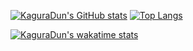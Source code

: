 [![KaguraDun's GitHub stats](https://github-readme-stats-30sl9okrz-kaguradun.vercel.app/api?username=KaguraDun&count_private=true&hide=stars&show_icons=true&hide_border=true)](https://github.com/KaguraDun/github-readme-stats) 
[![Top Langs](https://github-readme-stats-30sl9okrz-kaguradun.vercel.app/api/top-langs/?username=KaguraDun&layout=compact&hide_border=true)](https://github.com/KaguraDun/github-readme-stats)

[![KaguraDun's wakatime stats](https://github-readme-stats.vercel.app/api/wakatime?username=KaguraDun&hide_border=true&hide_progress=true&custom_title=Wakatime+stats+for+the+last+week)](https://github.com/KaguraDun/github-readme-stats)


  
